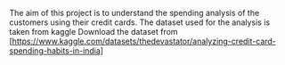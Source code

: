 The aim of this project is to understand the spending analysis of the customers using their credit cards.
The dataset used for the analysis is taken from kaggle
Download the dataset from [https://www.kaggle.com/datasets/thedevastator/analyzing-credit-card-spending-habits-in-india]
